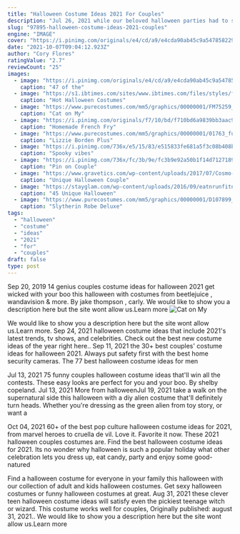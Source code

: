 ```yaml
---
title: "Halloween Costume Ideas 2021 For Couples"
description: "Jul 26, 2021 while our beloved halloween parties had to sit out last yearcostumes replaced by masks and trick-or-treating unsafe2021 is looking hopeful. If all goes well, well be back at"
slug: "97895-halloween-costume-ideas-2021-couples"
engine: "IMAGE"
cover: "https://i.pinimg.com/originals/e4/cd/a9/e4cda90ab45c9a54785822952af34118.jpg"
date: "2021-10-07T09:04:12.923Z"
author: "Cory Flores"
ratingValue: "2.7"
reviewCount: "25"
images:
  - image: "https://i.pinimg.com/originals/e4/cd/a9/e4cda90ab45c9a54785822952af34118.jpg"
    caption: "47 of the"
  - image: "https://s1.ibtimes.com/sites/www.ibtimes.com/files/styles/full/public/2011/10/22/177630-halloween-costumes.jpg"
    caption: "Hot Halloween Costumes"
  - image: "https://www.purecostumes.com/mm5/graphics/00000001/FM75259_full_1.jpg"
    caption: "Cat on My"
  - image: "https://i.pinimg.com/originals/f7/10/bd/f710bd6a9839bb3aac9ecbd83626a524.jpg"
    caption: "Homemade French Fry"
  - image: "https://www.purecostumes.com/mm5/graphics/00000001/01763_full_1.jpg"
    caption: "Lizzie Borden Plus"
  - image: "https://i.pinimg.com/736x/e5/15/83/e515833fe681a5f3c08b408bede1d9f9.jpg"
    caption: "Spooky vibes"
  - image: "https://i.pinimg.com/736x/fc/3b/9e/fc3b9e92a50b1f14d7127189a03660f3.jpg"
    caption: "Pin on Couple"
  - image: "https://www.gravetics.com/wp-content/uploads/2017/07/Cosmo-Wanda.jpg"
    caption: "Unique Halloween Couple"
  - image: "https://stayglam.com/wp-content/uploads/2016/09/eatnrunfitness_phantomoftheopera.jpg"
    caption: "45 Unique Halloween"
  - image: "https://www.purecostumes.com/mm5/graphics/00000001/D107899_full_1.jpg"
    caption: "Slytherin Robe Deluxe"
tags:
  - "halloween"
  - "costume"
  - "ideas"
  - "2021"
  - "for"
  - "couples"
draft: false
type: post
---
```


Sep 20, 2019 14 genius couples costume ideas for halloween 2021 get wicked with your boo this halloween with costumes from beetlejuice , wandavision & more. By jake thompson , carly. We would like to show you a description here but the site wont allow us.Learn more
![Cat on My](https://www.purecostumes.com/mm5/graphics/00000001/FM75259_full_1.jpg "Cat on My")

We would like to show you a description here but the site wont allow us.Learn more. Sep 24, 2021 halloween costume ideas that include 2021&#39;s latest trends, tv shows, and celebrities. Check out the best new costume ideas of the year right here.. Sep 11, 2021 the 30+ best couples&#39; costume ideas for halloween 2021. Always put safety first with the best home security cameras. The 77 best halloween costume ideas for men
<!--inArticleAds-->

<!--galleryOne-->

Jul 13, 2021 75 funny couples halloween costume ideas that'll win all the contests. These easy looks are perfect for you and your boo. By shelby copeland. Jul 13, 2021  More from halloweenJul 19, 2021 take a walk on the supernatural side this halloween with a diy alien costume that'll definitely turn heads. Whether you're dressing as the green alien from toy story, or want a
<!--inArticleAds-->

<!--galleryTwo-->

Oct 04, 2021 60+ of the best pop culture halloween costume ideas for 2021, from marvel heroes to cruella de vil. Love it. Favorite it now.  These 2021 halloween couples costumes are. Find the best halloween costume ideas for 2021. Its no wonder why halloween is such a popular holiday  what other celebration lets you dress up, eat candy, party and enjoy some good-natured
<!--galleryThree-->

Find a halloween costume for everyone in your family this halloween with our collection of adult and kids halloween costumes. Get sexy halloween costumes or funny halloween costumes at great. Aug 31, 2021 these clever teen halloween costume ideas will satisfy even the pickiest teenage witch or wizard.  This costume works well for couples, Originally published: august 31, 2021.. We would like to show you a description here but the site wont allow us.Learn more